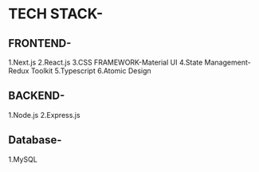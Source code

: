 # TECH STACK-

## FRONTEND-

1.Next.js
2.React.js
3.CSS FRAMEWORK-Material UI
4.State Management-Redux Toolkit
5.Typescript
6.Atomic Design

## BACKEND-

1.Node.js
2.Express.js

## Database-

1.MySQL
